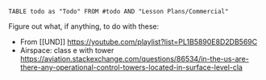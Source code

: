 ```dataview
TABLE todo as "Todo" FROM #todo AND "Lesson Plans/Commercial"
```


Figure out what, if anything, to do with these:
- From [[UND]] https://youtube.com/playlist?list=PL1B5890E8D2DB569C
- Airspace: class e with tower https://aviation.stackexchange.com/questions/86534/in-the-us-are-there-any-operational-control-towers-located-in-surface-level-cla